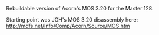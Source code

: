 Rebuildable version of Acorn's MOS 3.20 for the Master 128.

Starting point was JGH's MOS 3.20 disassembly here: http://mdfs.net/Info/Comp/Acorn/Source/MOS.htm

